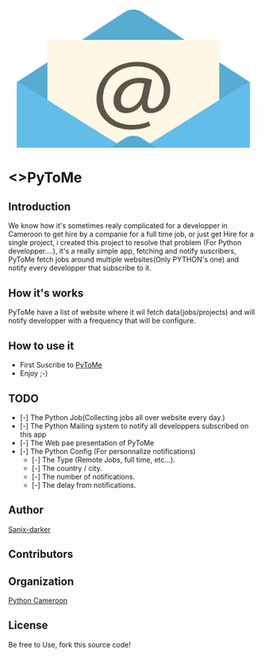 <img src="assets/img/logo.jpg">

# <>PyToMe

## Introduction
   We know how it's sometimes realy complicated for a developper in Cameroon to get hire by a companie for a full time job, or just get Hire for a single project, i created this project to resolve that problem (For Python developper....), it's a really simple app, fetching and notify suscribers, PyToMe fetch jobs around multiple websites(Only PYTHON's one) and notify every developper that subscribe to it.

## How it's works
PyToMe have a list of website where it wil fetch data(jobs/projects) and will notify developper with a frequency that will be configure.

## How to use it
- First Suscribe to [PyToMe](https://github.com/pytome)
- Enjoy ;-)

## TODO
- [-] The Python Job(Collecting jobs all over website every day.)
- [-] The Python Mailing system to notify all developpers subscribed on this app
- [-] The Web pae presentation of PyToMe
- [-] The Python Config (For personnalize notifications)
    - [-] The Type (Remote Jobs, full time, etc...).
    - [-] The country / city.
    - [-] The number of notifications.
    - [-] The delay from notifications.

## Author
[Sanix-darker](https://github.com/sanix-darker)

## Contributors


## Organization
[Python Cameroon](https://github.com/python-cameroun)

## License
Be free to Use, fork this source code!